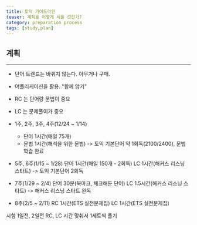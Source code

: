 ```yaml
---
title: 토익 가이드라인
teaser: 계획을 어떻게 세울 것인가?
category: preparation process
tags: [study,plan]
---
```


## 계획
* * *
- 단어 트렌드는 바뀌지 않는다. 아무거나 구매.
- 어플리케이션을 활용. "함께 암기"
- RC 는 단어랑 문법이 중요
- LC 는 문제풀이가 중요

- 1주, 2주, 3주, 4주(12/24 ~ 1/14)
	- 단어 1시간(매일 75개)
	- 문법 1시간(해석을 위한 문법)
-> 토익 기본단어 약 1회독(2100/2400), 문법 학습 완료

- 5주, 6주(1/15 ~ 1/28)
단어 1시간(매일 150개 - 2회독)
LC 1시간(해커스 리스닝 스타트)
-> 토익 기본단어 2회독

- 7주(1/29 ~ 2/4)
단어 30분(북마크, 체크해둔 단어)
LC 1.5시간(해커스 리스닝 스타트)
-> 해커스 리스닝 스타트 완독

- 8주(2/5 ~ 2/11)
RC 1시간(ETS 실전문제집)
LC 1시간(ETS 실전문제집)

시험 1일전, 2일전 RC, LC 시간 맞춰서 1세트씩 풀기






